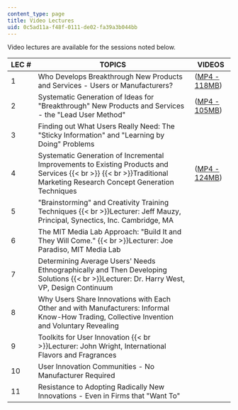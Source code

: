 ```yaml
---
content_type: page
title: Video Lectures
uid: 0c5ad11a-f48f-0111-de02-fa39a3b044bb
---
```


Video lectures are available for the sessions noted below.

| LEC # | TOPICS | VIDEOS |
| --- | --- | --- |
| 1 | Who Develops Breakthrough New Products and Services - Users or Manufacturers? | ([MP4 - 118MB](https://archive.org/download/MIT15.356S04/mit-ocw-15.356-04feb2004-220k.mp4)) |
| 2 | Systematic Generation of Ideas for "Breakthrough" New Products and Services - the "Lead User Method" | ([MP4 - 105MB](https://archive.org/download/MIT15.356S04/mit-ocw-15.356-09feb2004-220k.mp4)) |
| 3 | Finding out What Users Really Need: The "Sticky Information" and "Learning by Doing" Problems | &nbsp; |
| 4 | Systematic Generation of Incremental Improvements to Existing Products and Services  {{< br >}}  {{< br >}}Traditional Marketing Research Concept Generation Techniques | ([MP4 - 124MB](https://archive.org/download/MIT15.356S04/mit-ocw-15.356-01mar2004-220k.mp4)) |
| 5 | "Brainstorming" and Creativity Training Techniques  {{< br >}}Lecturer: Jeff Mauzy, Principal, Synectics, Inc. Cambridge, MA | &nbsp; |
| 6 | The MIT Media Lab Approach: "Build It and They Will Come."  {{< br >}}Lecturer: Joe Paradiso, MIT Media Lab | &nbsp; |
| 7 | Determining Average Users' Needs Ethnographically and Then Developing Solutions  {{< br >}}Lecturer: Dr. Harry West, VP, Design Continuum | &nbsp; |
| 8 | Why Users Share Innovations with Each Other and with Manufacturers: Informal Know-How Trading, Collective Invention and Voluntary Revealing | &nbsp; |
| 9 | Toolkits for User Innovation  {{< br >}}Lecturer: John Wright, International Flavors and Fragrances | &nbsp; |
| 10 | User Innovation Communities - No Manufacturer Required | &nbsp; |
| 11 | Resistance to Adopting Radically New Innovations - Even in Firms that "Want To" |